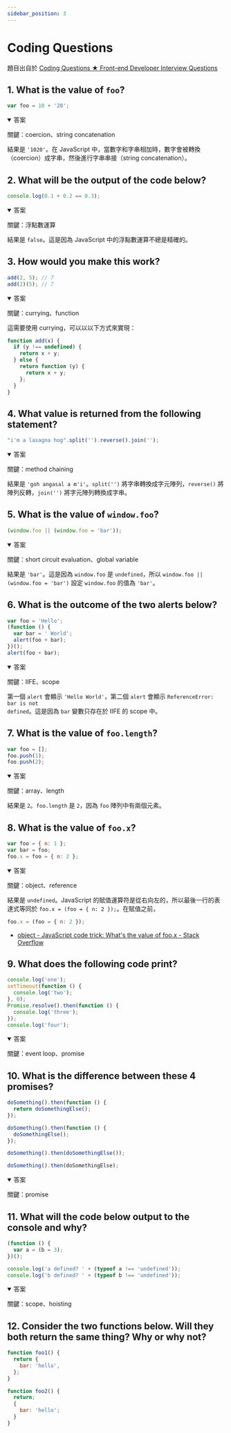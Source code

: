 ```yaml
---
sidebar_position: 3
---
```


# Coding Questions

題目出自於 [Coding Questions ★ Front-end Developer Interview Questions](https://h5bp.org/Front-end-Developer-Interview-Questions/questions/coding-questions/)

## 1. What is the value of `foo`?

```javascript
var foo = 10 + '20';
```

<details open>
<summary>答案</summary>

關鍵：coercion、string concatenation

結果是 <code>'1020'</code>。在 JavaScript 中，當數字和字串相加時，數字會被轉換（coercion）成字串，然後進行字串串接（string concatenation）。

</details>

## 2. What will be the output of the code below?

```javascript
console.log(0.1 + 0.2 == 0.3);
```

<details open>
<summary>答案</summary>

關鍵：浮點數運算

結果是 <code>false</code>。這是因為 JavaScript 中的浮點數運算不總是精確的。

</details>

## 3. How would you make this work?

```javascript
add(2, 5); // 7
add(2)(5); // 7
```

<details open>
<summary>答案</summary>

關鍵：currying、function

這需要使用 currying，可以以以下方式來實現：

```javascript
function add(x) {
  if (y !== undefined) {
    return x + y;
  } else {
    return function (y) {
      return x + y;
    };
  }
}
```

</details>

## 4. What value is returned from the following statement?

```javascript
"i'm a lasagna hog".split('').reverse().join('');
```

<details open>
<summary>答案</summary>

關鍵：method chaining

結果是 <code>'goh angasal a m\'i'</code>。`split('')` 將字串轉換成字元陣列，`reverse()` 將陣列反轉，`join('')` 將字元陣列轉換成字串。

</details>

## 5. What is the value of `window.foo`?

<!-- prettier-ignore -->
```javascript
(window.foo || (window.foo = 'bar'));
```

<details open>
<summary>答案</summary>

關鍵：short circuit evaluation、global variable

結果是 <code>'bar'</code>。這是因為 `window.foo` 是 `undefined`，所以 `window.foo || (window.foo = 'bar')` 設定 `window.foo` 的值為 `'bar'`。

</details>

## 6. What is the outcome of the two alerts below?

```javascript
var foo = 'Hello';
(function () {
  var bar = ' World';
  alert(foo + bar);
})();
alert(foo + bar);
```

<details open>
<summary>答案</summary>

關鍵：IIFE、scope

第一個 `alert` 會顯示 <code>'Hello World'</code>，第二個 `alert` 會顯示 <code>ReferenceError: bar is not defined</code>。這是因為 `bar` 變數只存在於 IIFE 的 scope 中。

</details>

## 7. What is the value of `foo.length`?

```javascript
var foo = [];
foo.push(1);
foo.push(2);
```

<details open>
<summary>答案</summary>

關鍵：array、length

結果是 <code>2</code>。`foo.length` 是 `2`，因為 `foo` 陣列中有兩個元素。

</details>

## 8. What is the value of `foo.x`?

```javascript
var foo = { n: 1 };
var bar = foo;
foo.x = foo = { n: 2 };
```

<details open>
<summary>答案</summary>

關鍵：object、reference

結果是 <code>undefined</code>。JavaScript 的賦值運算符是從右向左的，所以最後一行的表達式等同於 `foo.x = (foo = { n: 2 });`。在賦值之前，

<!-- prettier-ignore -->
```javascript
foo.x = (foo = { n: 2 });
```

- [object - JavaScript code trick: What's the value of foo.x - Stack Overflow](https://stackoverflow.com/questions/32342809/javascript-code-trick-whats-the-value-of-foo-x)

</details>

## 9. What does the following code print?

```javascript
console.log('one');
setTimeout(function () {
  console.log('two');
}, 0);
Promise.resolve().then(function () {
  console.log('three');
});
console.log('four');
```

<details open>
<summary>答案</summary>

關鍵：event loop、promise

</details>

## 10. What is the difference between these 4 promises?

```javascript
doSomething().then(function () {
  return doSomethingElse();
});

doSomething().then(function () {
  doSomethingElse();
});

doSomething().then(doSomethingElse());

doSomething().then(doSomethingElse);
```

<details open>
<summary>答案</summary>

關鍵：promise

</details>

## 11. What will the code below output to the console and why?

```javascript
(function () {
  var a = (b = 3);
})();

console.log('a defined? ' + (typeof a !== 'undefined'));
console.log('b defined? ' + (typeof b !== 'undefined'));
```

<details open>
<summary>答案</summary>

關鍵：scope、hoisting

</details>

## 12. Consider the two functions below. Will they both return the same thing? Why or why not?

```javascript
function foo1() {
  return {
    bar: 'hello',
  };
}

function foo2() {
  return;
  {
    bar: 'hello';
  }
}
```
